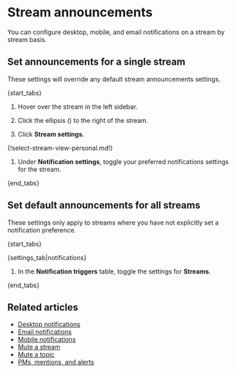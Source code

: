 # Stream announcements

You can configure desktop, mobile, and email notifications on a stream by
stream basis.

## Set announcements for a single stream

These settings will override any default stream announcements settings.

{start_tabs}

1. Hover over the stream in the left sidebar.

1. Click the ellipsis (<i class="zulip-icon zulip-icon-ellipsis-v-solid"></i>) to the
   right of the stream.

1. Click **Stream settings**.

{!select-stream-view-personal.md!}

1. Under **Notification settings**, toggle your preferred
   notifications settings for the stream.

{end_tabs}

## Set default announcements for all streams

These settings only apply to streams where you have not
explicitly set a notification preference.

{start_tabs}

{settings_tab|notifications}

1. In the **Notification triggers** table,
   toggle the settings for **Streams**.

{end_tabs}

## Related articles

* [Desktop notifications](/help/desktop-notifications)
* [Email notifications](/help/email-notifications)
* [Mobile notifications](/help/mobile-notifications)
* [Mute a stream](/help/mute-a-stream)
* [Mute a topic](/help/mute-a-topic)
* [PMs, mentions, and alerts](/help/pm-mention-alert-notifications)
